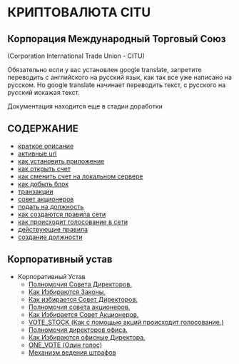 # КРИПТОВАЛЮТА CITU
## Корпорация Международный Торговый Союз 
(Corporation International Trade Union - CITU)

Обязательно если у вас установлен google translate, запретите переводить с английского на русский язык, 
как так все уже написано на русском. Но google translate начинает переводить текст, с русского на русский искажая текст.

Документация находится еще в стадии доработки

## СОДЕРЖАНИЕ
- [краткое описание](./documentation/preamble.md)
- [активные url](./documentation/active-url.md)
- [как установить приложение](./documentation/install.md)
- [как открыть счет](./documentation/create-account.md)
- [как сменить счет на локальном сервере](./documentation/change-account.md)
- [как добыть блок](./documentation/mine.md)
- [транзакции](./documentation/transactions.md)
- [совет акционеров](./documentation/board-of-shareholders.md)
- [подать на должность](./documentation/management.md)
- [как создаются правила сети](./documentation/create-law.md)
- [как происходит голосование в сети](./documentation/voting-in-network.md)
- [действующие правила](./documentation/current-law.md)
- [создание должности](./documentation/create-postion.md)

## Корпоративный устав
- Корпоративный Устав
  - [Полномочия Совета Директоров.](./charter/POWERS_OF_THE_BOARD_OF_DIRECTORS.md)
  - [Как Избираются Законы.](./charter/HOW_LAWS_ARE_CHOSEN.md)
  - [Как избирается Совет Директоров.](./charter/HOW_THE_BOARD_OF_DIRECTORS_IS_ELECTED.md)
  - [Полномочия совета акционеров.](./charter/POWERS_OF_THE_BOARD_OF_SHAREHOLDERS.md)
  - [Как Избирается Совет Акционеров.](./charter/HOW_SHAREHOLDERS_BOARD_IS_ELECTED.md)
  - [VOTE_STOCK (Как с помощью акций происходит голосование.)](./charter/VOTE_STOCK.md)
  - [Полномочия директоров офиса.](./charter/POWERS_OF_THE_BOARD_OF_DIRECTORS.md)
  - [Как Избираются офисные Директора.](./charter/HOW_OFFICE_DIRECTORS_ARE_CHOSEN.md)
  - [ONE_VOTE (Один голос)](./charter/ONE_VOTE.md)
  - [Механизм ведения штрафов](./charter/MECHANISM_FOR_REDUCING_THE_NUMBER_OF_SHARES.md)


